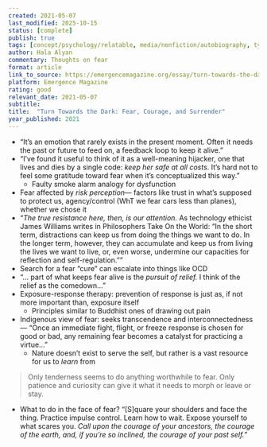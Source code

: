 ```yaml
---
created: 2021-05-07
last_modified: 2025-10-15
status: [complete]
publish: true
tags: [concept/psychology/relatable, media/nonfiction/autobiography, type/notes]
author: Hala Alyan
commentary: Thoughts on fear
format: article
link_to_source: https://emergencemagazine.org/essay/turn-towards-the-dark/
platform: Emergence Magazine
rating: good
relevant_date: 2021-05-07
subtitle: 
title:  "Turn Towards the Dark: Fear, Courage, and Surrender"
year_published: 2021
---
```


- “It’s an emotion that rarely exists in the present moment. Often it needs the past or future to feed on, a feedback loop to keep it alive.”
- “I’ve found it useful to think of it as a well-meaning hijacker, one that lives and dies by a single code: *keep her safe at all costs*. It’s hard not to feel some gratitude toward fear when it’s conceptualized this way.”
    - Faulty smoke alarm analogy for dysfunction
- Fear affected by *risk perception*— factors like trust in what’s supposed to protect us, agency/control (WhT we fear cars less than planes), whether we chose it
- “*The true resistance here, then, is our attention.* As technology ethicist James Williams writes in Philosophers Take On the World: “In the short term, distractions can keep us from doing the things we want to do. In the longer term, however, they can accumulate and keep us from living the lives we want to live, or, even worse, undermine our capacities for reflection and self-regulation.””
- Search for a fear “cure” can escalate into things like OCD
- “... part of what keeps fear alive is the *pursuit of relief.* I think of the relief as the comedown...”
- Exposure-response therapy: prevention of response is just as, if not more important than, exposure itself
    - Principles similar to Buddhist ones of drawing out pain
- Indigenous view of fear: seeks transcendence and interconnectedness— “Once an immediate fight, flight, or freeze response is chosen for good or bad, any remaining fear becomes a catalyst for practicing a virtue...”
    - Nature doesn’t exist to serve the self, but rather is a vast resource for us to *learn* from

> Only tenderness seems to do anything worthwhile to fear. Only patience and curiosity can give it what it needs to morph or leave or stay.

- What to do in the face of fear? “[S]quare your shoulders and face the thing. Practice impulse control. Learn how to wait. Expose yourself to what scares you. *Call upon the courage of your ancestors, the courage of the earth, and, if you’re so inclined, the courage of your past self.*”